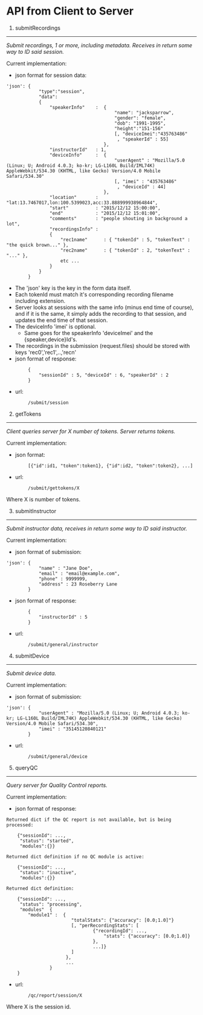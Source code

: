 # API from Client to Server


1. submitRecordings
----------------

*Submit recordings, 1 or more, including metadata. Receives in return some way to ID said session.*

Current implementation:
* json format for session data:
```
'json': {    
            "type":"session",
            "data": 
            {
                "speakerInfo"    :  {
                                        "name": "jacksparrow",
                                        "gender": "female",
                                        "dob": "1991-1995",
                                        "height":"151-156"
                                        [, "deviceImei":"435763486"
                                         , "speakerId" : 55]
                                    },
                "instructorId"   : 1,
                "deviceInfo"     :  {
                                        "userAgent" : "Mozilla/5.0 (Linux; U; Android 4.0.3; ko-kr; LG-L160L Build/IML74K) AppleWebkit/534.30 (KHTML, like Gecko) Version/4.0 Mobile Safari/534.30"
                                        [, "imei" : "435763486"
                                         , "deviceId" : 44]
                                    },
                "location"       : "lat:13.7467017,lon:100.5399023,acc:33.888999938964844",
                "start"          : "2015/12/12 15:00:00",
                "end"            : "2015/12/12 15:01:00",
                "comments"       : "people shouting in background a lot",
                "recordingsInfo" : 
                {
                    "rec1name"      : { "tokenId" : 5, "tokenText" : "the quick brown..." },
                    "rec2name"      : { "tokenId" : 2, "tokenText" : "..." },
                    etc ...                            
                }
            }
        }
```
  * The 'json' key is the key in the form data itself.
  * Each tokenId must match it's corresponding recording filename including extension.
  * Server looks at sessions with the same info (minus end time of course), and if it is the same, it simply adds the recording to that session, and updates the end time of that session.
  * The deviceInfo 'imei' is optional.
    * Same goes for the speakerInfo 'deviceImei' and the {speaker,device}Id's.
  * The recordings in the submission (request.files) should be stored with keys 'rec0','rec1',..,'recn'
* json format of response:
```
        {
            "sessionId" : 5, "deviceId" : 6, "speakerId" : 2
        }
```
* url:
```
        /submit/session
```

2. getTokens
------------

*Client queries server for X number of tokens. Server returns tokens.*

Current implementation:
* json format: 
```
        [{"id":id1, "token":token1}, {"id":id2, "token":token2}, ...]
```
* url:
```
        /submit/gettokens/X
```
Where X is number of tokens.

3. submitInstructor
------------

*Submit instructor data, receives in return some way to ID said instructor.*

Current implementation:
* json format of submission:
```
'json': {
            "name" : "Jane Doe",
            "email" : "email@example.com",
            "phone" : 9999999,
            "address" : 23 Roseberry Lane
        }
```
* json format of response:
```
        {
            "instructorId" : 5
        }
```
* url:
```
        /submit/general/instructor
```

4. submitDevice
------------

*Submit device data.*

Current implementation:
* json format of submission:
```
'json': {
            "userAgent" : "Mozilla/5.0 (Linux; U; Android 4.0.3; ko-kr; LG-L160L Build/IML74K) AppleWebkit/534.30 (KHTML, like Gecko) Version/4.0 Mobile Safari/534.30",
            "imei" : "35145120840121"
        }
```
* url:
```
        /submit/general/device
```

5. queryQC
----------

*Query server for Quality Control reports.*

Current implementation:
* json format of response:
```
Returned dict if the QC report is not available, but is being
processed:

    {"sessionId": ...,
     "status": "started",
     "modules":{}}

Returned dict definition if no QC module is active:

    {"sessionId": ...,
     "status": "inactive",
     "modules":{}}

Returned dict definition:

    {"sessionId": ...,
     "status": "processing",
     "modules"  {
        "module1" :  {
                        "totalStats": {"accuracy": [0.0;1.0]"}
                        [, "perRecordingStats": [
                                {"recordingId": ...,
                                    "stats": {"accuracy": [0.0;1.0]}
                                },
                                ...]}
                        ]
                      }, 
                      ...
                }
    }
```
* url:
```
        /qc/report/session/X
```
Where X is the session id.